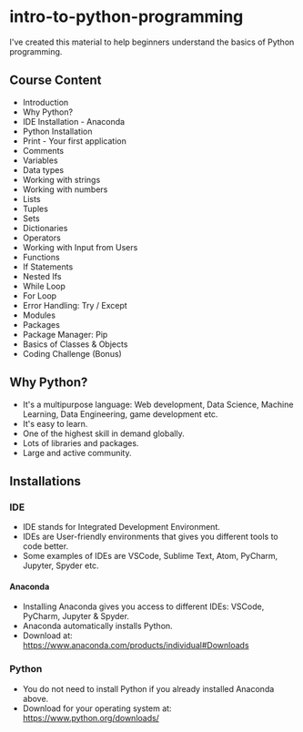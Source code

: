 # intro-to-python-programming
I've created this material to help beginners understand the basics of Python programming.

## Course Content
- Introduction
- Why Python?
- IDE Installation - Anaconda
- Python Installation
- Print - Your first application
- Comments
- Variables
- Data types
- Working with strings
- Working with numbers
- Lists
- Tuples
- Sets
- Dictionaries
- Operators
- Working with Input from Users
- Functions
- If Statements
- Nested Ifs
- While Loop
- For Loop
- Error Handling: Try / Except
- Modules
- Packages
- Package Manager: Pip
- Basics of Classes & Objects
- Coding Challenge (Bonus)

## Why Python?
- It's a multipurpose language: Web development, Data Science, Machine Learning, Data Engineering, game development etc.
- It's easy to learn.
- One of the highest skill in demand globally.
- Lots of libraries and packages.
- Large and active community.

## Installations
### IDE
- IDE stands for Integrated Development Environment.
- IDEs are User-friendly environments that gives you different tools to code better.
- Some examples of IDEs are VSCode, Sublime Text, Atom, PyCharm, Jupyter, Spyder etc.
#### Anaconda
- Installing Anaconda gives you access to different IDEs: VSCode, PyCharm, Jupyter & Spyder.
- Anaconda automatically installs Python.
- Download at: https://www.anaconda.com/products/individual#Downloads
### Python
- You do not need to install Python if you already installed Anaconda above.
- Download for your operating system at: https://www.python.org/downloads/